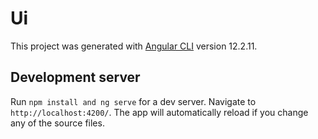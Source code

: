 # Ui

This project was generated with [Angular CLI](https://github.com/angular/angular-cli) version 12.2.11.

## Development server

Run `npm install and ng serve` for a dev server. Navigate to `http://localhost:4200/`. The app will automatically reload if you change any of the source files.
